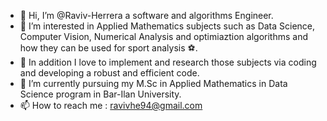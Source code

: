 - 👋 Hi, I’m @Raviv-Herrera a software and algorithms Engineer. 
- 👀 I’m interested in Applied Mathematics subjects such as Data Science, Computer Vision, Numerical Analysis and optimiaztion algorithms and how they can be used for sport analysis ⚽.
- 👀 In addition I love to implement and research those subjects via coding and developing a robust and efficient code. 
- 🌱 I’m currently pursuing my M.Sc in Applied Mathematics in Data Science program in Bar-Ilan University. 
- 📫 How to reach me : ravivhe94@gmail.com

<!---
Raviv-Herrera/Raviv-Herrera is a ✨ special ✨ repository because its `README.md` (this file) appears on your GitHub profile.
You can click the Preview link to take a look at your changes.
--->

